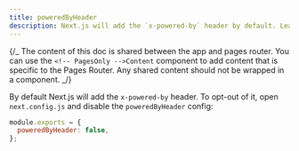 ```yaml
---
title: poweredByHeader
description: Next.js will add the `x-powered-by` header by default. Learn to opt-out of it here.
---
```


{/_ The content of this doc is shared between the app and pages router. You can use the `<!-- PagesOnly -->Content` component to add content that is specific to the Pages Router. Any shared content should not be wrapped in a component. _/}

By default Next.js will add the `x-powered-by` header. To opt-out of it, open `next.config.js` and disable the `poweredByHeader` config:

```js filename="next.config.js"
module.exports = {
  poweredByHeader: false,
};
```
